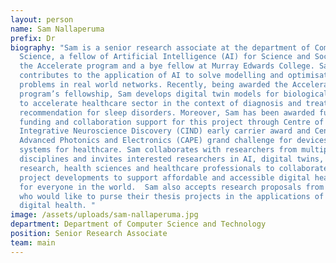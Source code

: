 ```yaml
---
layout: person
name: Sam Nallaperuma
prefix: Dr
biography: "Sam is a senior research associate at the department of Computer
  Science, a fellow of Artificial Intelligence (AI) for Science and Society at
  the Accelerate program and a bye fellow at Murray Edwards College. Sam
  contributes to the application of AI to solve modelling and optimisation
  problems in real world networks. Recently, being awarded the Accelerate
  program’s fellowship, Sam develops digital twin models for biological networks
  to accelerate healthcare sector in the context of diagnosis and treatment
  recommendation for sleep disorders. Moreover, Sam has been awarded further
  funding and collaboration support for this project through Centre of
  Integrative Neuroscience Discovery (CIND) early carrier award and Centre for
  Advanced Photonics and Electronics (CAPE) grand challenge for devices and
  systems for healthcare. Sam collaborates with researchers from multiple
  disciplines and invites interested researchers in AI, digital twins, sleep
  research, health sciences and healthcare professionals to collaborate for the
  project developments to support affordable and accessible digital healthcare
  for everyone in the world.  Sam also accepts research proposals from students
  who would like to purse their thesis projects in the applications of AI in
  digital health. "
image: /assets/uploads/sam-nallaperuma.jpg
department: Department of Computer Science and Technology
position: Senior Research Associate
team: main
---
```

